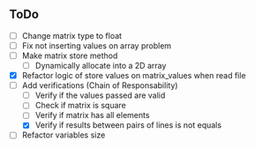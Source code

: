 <h2>ToDo</h2>

- [ ] Change matrix type to float
- [ ] Fix not inserting values on array problem
- [ ] Make matrix store method
  - [ ] Dynamically allocate into a 2D array
- [x] Refactor logic of store values on matrix_values when read file
- [ ] Add verifications (Chain of Responsability)
  - [ ] Verify if the values passed are valid
  - [ ] Check if matrix is square
  - [ ] Verify if matrix has all elements
  - [x] Verify if results between pairs of lines is not equals
- [ ] Refactor variables size
